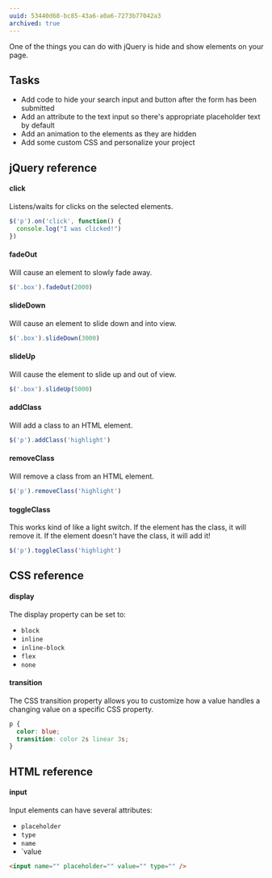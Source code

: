 ```yaml
---
uuid: 53440d68-bc85-43a6-a0a6-7273b77042a3
archived: true
---
```


One of the things you can do with jQuery is hide and show elements on your page.

## Tasks
- Add code to hide your search input and button after the form has been submitted
- Add an attribute to the text input so there's appropriate placeholder text by default
- Add an animation to the elements as they are hidden
- Add some custom CSS and personalize your project

## jQuery reference

#### click

Listens/waits for clicks on the selected elements.

```javascript
$('p').on('click', function() {
  console.log("I was clicked!")
})
```

#### fadeOut

Will cause an element to slowly fade away.
```javascript
$('.box').fadeOut(2000)
```

#### slideDown

Will cause an element to slide down and into view.

```javascript
$('.box').slideDown(3000)
```

#### slideUp

Will cause the element to slide up and out of view.

```javascript
$('.box').slideUp(5000)
```

#### addClass

Will add a class to an HTML element.

```javascript
$('p').addClass('highlight')
```

#### removeClass

Will remove a class from an HTML element.

```javascript
$('p').removeClass('highlight')
```

#### toggleClass

This works kind of like a light switch. If the element has the class, it will remove it. If the element doesn't have the class, it will add it!

```javascript
$('p').toggleClass('highlight')
```

## CSS reference

#### display

The display property can be set to:

- `block`
- `inline`
- `inline-block`
- `flex`
- `none`

#### transition

The CSS transition property allows you to customize how a value handles a changing value on a specific CSS property.

```css
p {
  color: blue;
  transition: color 2s linear 3s;
}
```

## HTML reference

#### input

Input elements can have several attributes:

- `placeholder`
- `type`
- `name`
- `value

```html
<input name="" placeholder="" value="" type="" />
```
